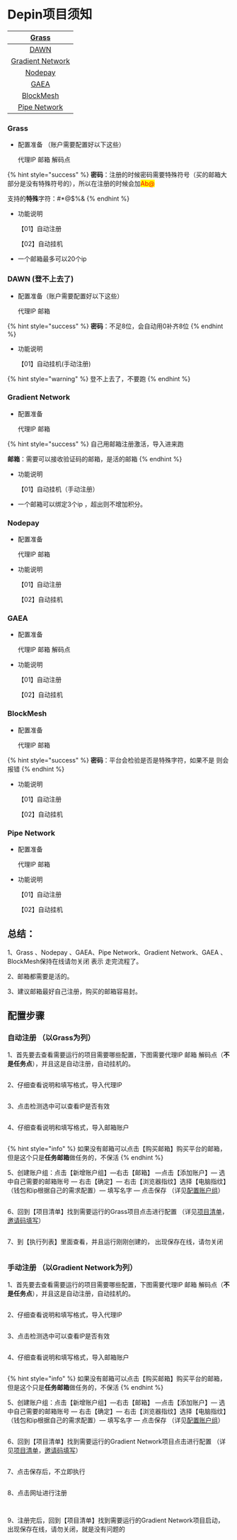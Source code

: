 # Depin项目须知



|            [Grass](depin-xiang-mu-xu-zhi.md#grass)            |
| :-----------------------------------------------------------: |
|   [DAWN](depin-xiang-mu-xu-zhi.md#dawn-deng-bu-shang-qu-le)   |
| [Gradient Network](depin-xiang-mu-xu-zhi.md#gradient-network) |
|          [Nodepay](depin-xiang-mu-xu-zhi.md#nodepay)          |
|             [GAEA](depin-xiang-mu-xu-zhi.md#gaea)             |
|        [BlockMesh](depin-xiang-mu-xu-zhi.md#blockmesh)        |
|     [Pipe Network](depin-xiang-mu-xu-zhi.md#pipe-network)     |

### Grass

*   配置准备 （账户需要配置好以下这些）

    代理IP         邮箱           解码点

{% hint style="success" %}
**密码**：注册的时候密码需要特殊符号（买的邮箱大部分是没有特殊符号的），所以在注册的时候会加<mark style="color:red;">Ab@</mark>

支持的**特殊**字符：#\*@$%&
{% endhint %}

*   功能说明

    【01】自动注册

    【02】自动挂机
* 一个邮箱最多可以20个ip

### DAWN (登不上去了)

*   配置准备（账户需要配置好以下这些）

    代理IP       邮箱

{% hint style="success" %}
**密码**：不足8位，会自动用0补齐8位
{% endhint %}

*   功能说明

    【01】自动挂机(手动注册)

{% hint style="warning" %}
登不上去了，不要跑
{% endhint %}

### Gradient Network

*   配置准备

    代理IP     邮箱

{% hint style="success" %}
自己用邮箱注册激活，导入进来跑

**邮箱**：需要可以接收验证码的邮箱，是活的邮箱
{% endhint %}

*   功能说明

    【01】自动挂机（手动注册）
* 一个邮箱可以绑定3个ip ，超出则不增加积分。

### Nodepay

*   配置准备

    代理IP 邮箱
*   功能说明

    【01】自动注册

    【02】自动挂机

### GAEA

*   配置准备

    代理IP           邮箱         解码点
*   功能说明

    【01】自动注册

    【02】自动挂机

### BlockMesh

*   配置准备

    代理IP         邮箱

{% hint style="success" %}
**密码**：平台会检验是否是特殊字符，如果不是 则会报错
{% endhint %}

*   功能说明

    【01】自动注册

    【02】自动挂机

### Pipe Network

*   配置准备

    代理IP        邮箱
*   功能说明

    【01】自动注册

    【02】自动挂机

## 总结：

1、Grass 、Nodepay 、GAEA、Pipe Network、Gradient Network、GAEA 、BlockMesh保持在线请勿关闭 表示 走完流程了。

2、邮箱都需要是活的。

3、建议邮箱最好自己注册，购买的邮箱容易封。

## 配置步骤

### 自动注册 （以Grass为列）

1、首先要去查看需要运行的项目需要哪些配置，下图需要代理IP 邮箱 解码点（**不是任务点**），并且这是自动注册，自动挂机的。

<figure><img src="../../.gitbook/assets/image (1) (1).png" alt=""><figcaption></figcaption></figure>

2、仔细查看说明和填写格式，导入代理IP

<figure><img src="../../.gitbook/assets/image (7) (1).png" alt=""><figcaption></figcaption></figure>

3、点击检测选中可以查看IP是否有效

<figure><img src="../../.gitbook/assets/image (1) (1) (1).png" alt=""><figcaption></figcaption></figure>

4、仔细查看说明和填写格式，导入邮箱账户

<figure><img src="../../.gitbook/assets/image (10).png" alt=""><figcaption></figcaption></figure>

{% hint style="info" %}
如果没有邮箱可以点击【购买邮箱】购买平台的邮箱，但是这个只是**任务邮箱**做任务的，不保活
{% endhint %}

5、创建账户组：点击【新增账户组】—右击【邮箱】 —点击【添加账户】— 选中自己需要的邮箱账号 — 右击【确定】— 右击【浏览器指纹】选择【电脑指纹】（钱包和ip根据自己的需求配置）— 填写名字 — 点击保存 （详见[配置账户组](../zhun-bei-gong-zuo/pei-zhi-zhang-hu-zu.md)）

<figure><img src="../../.gitbook/assets/image (6) (1).png" alt=""><figcaption></figcaption></figure>

6、回到【项目清单】找到需要运行的Grass项目点击进行配置 （详见[项目清单](../lu-mao/xiang-mu-qing-dan.md)，[邀请码填写](../kai-shi-jiao-ben/yao-qing-ma-tian-xie.md)）

<figure><img src="../../.gitbook/assets/image (4) (1).png" alt=""><figcaption></figcaption></figure>

7、到【执行列表】里面查看，并且运行刚刚创建的， 出现保存在线，请勿关闭

<figure><img src="../../.gitbook/assets/image (84).png" alt=""><figcaption></figcaption></figure>

### 手动注册 （以Gradient Network为列）

1、首先要去查看需要运行的项目需要哪些配置，下图需要代理IP 邮箱 解码点（**不是任务点**），并且这是自动注册，自动挂机的。

<figure><img src="../../.gitbook/assets/image (85).png" alt=""><figcaption></figcaption></figure>

2、仔细查看说明和填写格式，导入代理IP

<figure><img src="../../.gitbook/assets/image (86).png" alt=""><figcaption></figcaption></figure>

3、点击检测选中可以查看IP是否有效

<figure><img src="../../.gitbook/assets/image (87).png" alt=""><figcaption></figcaption></figure>

4、仔细查看说明和填写格式，导入邮箱账户

<figure><img src="../../.gitbook/assets/image (88).png" alt=""><figcaption></figcaption></figure>

{% hint style="info" %}
如果没有邮箱可以点击【购买邮箱】购买平台的邮箱，但是这个只是**任务邮箱**做任务的，不保活
{% endhint %}

5、创建账户组：点击【新增账户组】—右击【邮箱】 —点击【添加账户】— 选中自己需要的邮箱账号 — 右击【确定】— 右击【浏览器指纹】选择【电脑指纹】（钱包和ip根据自己的需求配置）— 填写名字 — 点击保存 （详见[配置账户组](../zhun-bei-gong-zuo/pei-zhi-zhang-hu-zu.md)）

<figure><img src="../../.gitbook/assets/image (91).png" alt=""><figcaption></figcaption></figure>

6、回到【项目清单】找到需要运行的Gradient Network项目点击进行配置 （详见[项目清单](../lu-mao/xiang-mu-qing-dan.md)，[邀请码填写](../kai-shi-jiao-ben/yao-qing-ma-tian-xie.md)）

<figure><img src="../../.gitbook/assets/image (93).png" alt=""><figcaption></figcaption></figure>

7、点击保存后，不立即执行

<figure><img src="../../.gitbook/assets/image (92).png" alt=""><figcaption></figcaption></figure>

8、点击网址进行注册

<figure><img src="../../.gitbook/assets/image (94).png" alt=""><figcaption></figcaption></figure>

<figure><img src="../../.gitbook/assets/image (95).png" alt=""><figcaption></figcaption></figure>

9、注册完后，回到【项目清单】找到需要运行的Gradient Network项目启动， 出现保存在线，请勿关闭，就是没有问题的








